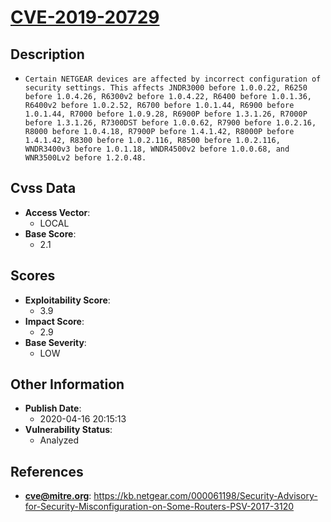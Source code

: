 
# [CVE-2019-20729](https://kb.netgear.com/000061198/Security-Advisory-for-Security-Misconfiguration-on-Some-Routers-PSV-2017-3120)

## Description

- `Certain NETGEAR devices are affected by incorrect configuration of security settings. This affects JNDR3000 before 1.0.0.22, R6250 before 1.0.4.26, R6300v2 before 1.0.4.22, R6400 before 1.0.1.36, R6400v2 before 1.0.2.52, R6700 before 1.0.1.44, R6900 before 1.0.1.44, R7000 before 1.0.9.28, R6900P before 1.3.1.26, R7000P before 1.3.1.26, R7300DST before 1.0.0.62, R7900 before 1.0.2.16, R8000 before 1.0.4.18, R7900P before 1.4.1.42, R8000P before 1.4.1.42, R8300 before 1.0.2.116, R8500 before 1.0.2.116, WNDR3400v3 before 1.0.1.18, WNDR4500v2 before 1.0.0.68, and WNR3500Lv2 before 1.2.0.48.`

## Cvss Data

- **Access Vector**:
  - LOCAL
- **Base Score**:
  - 2.1

## Scores

- **Exploitability Score**:
  - 3.9
- **Impact Score**:
  - 2.9
- **Base Severity**:
  - LOW

## Other Information

- **Publish Date**:
  - 2020-04-16 20:15:13
- **Vulnerability Status**:
  - Analyzed

## References

- **cve@mitre.org**: https://kb.netgear.com/000061198/Security-Advisory-for-Security-Misconfiguration-on-Some-Routers-PSV-2017-3120
